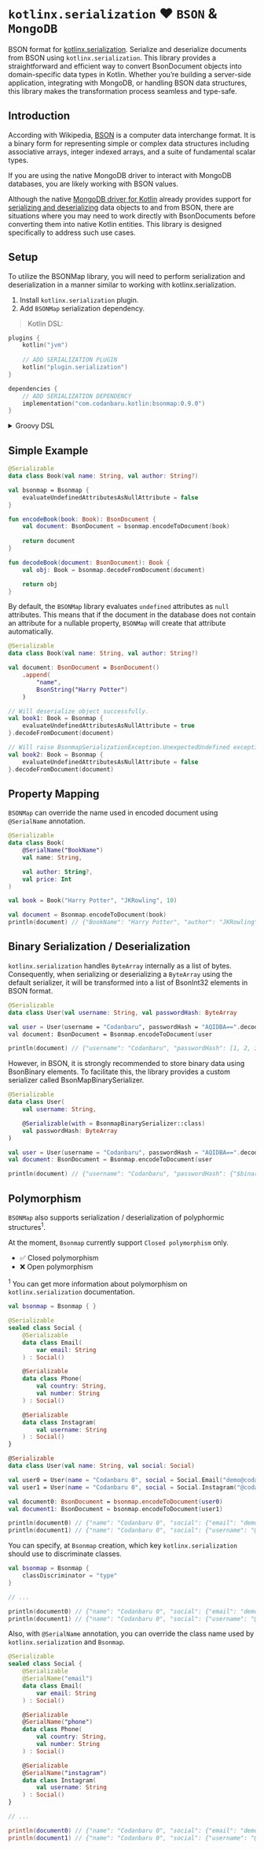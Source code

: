 # `kotlinx.serialization` :heart: `BSON` & `MongoDB`

BSON format for [kotlinx.serialization](https://github.com/kotlin/kotlinx.serialization). Serialize and deserialize documents from BSON using `kotlinx.serialization`. This library provides a straightforward and efficient way to convert BsonDocument objects into domain-specific data types in Kotlin. Whether you’re building a server-side application, integrating with MongoDB, or handling BSON data structures, this library makes the transformation process seamless and type-safe.


## Introduction

According with Wikipedia, [BSON](https://en.wikipedia.org/wiki/BSON) is a computer data interchange format. It is a binary form for representing simple or complex data structures including associative arrays, integer indexed arrays, and a suite of fundamental scalar types.

If you are using the native MongoDB driver to interact with MongoDB databases, you are likely working with BSON values. 

Although the native [MongoDB driver for Kotlin](https://www.mongodb.com/docs/drivers/kotlin/coroutine/current/) already provides support for [serializing and deserializing](https://www.mongodb.com/docs/drivers/kotlin/coroutine/current/fundamentals/data-formats/serialization/) data objects to and from BSON, there are situations where you may need to work directly with BsonDocuments before converting them into native Kotlin entities. This library is designed specifically to address such use cases.

## Setup

To utilize the BSONMap library, you will need to perform serialization and deserialization in a manner similar to working with kotlinx.serialization.

1. Install `kotlinx.serialization` plugin.
2. Add `BSONMap` serialization dependency.

> Kotlin DSL:

```kotlin
plugins {
    kotlin("jvm")
    
    // ADD SERIALIZATION PLUGIN
    kotlin("plugin.serialization")
}

dependencies {
    // ADD SERIALIZATION DEPENDENCY
    implementation("com.codanbaru.kotlin:bsonmap:0.9.0")
}
```

<details>
    <summary>Groovy DSL</summary>

```gradle
plugins {
    // ADD SERIALIZATION PLUGIN
    id 'org.jetbrains.kotlin.plugin.serialization'
}    

dependencies {
    // ADD SERIALIZATION DEPENDENCY
    implementation 'com.codanbaru.kotlin:bsonmap:0.9.0'
}
```
</details>

## Simple Example

```kotlin
@Serializable
data class Book(val name: String, val author: String?)

val bsonmap = Bsonmap {
    evaluateUndefinedAttributesAsNullAttribute = false
}

fun encodeBook(book: Book): BsonDocument {
    val document: BsonDocument = bsonmap.encodeToDocument(book)
    
    return document
}

fun decodeBook(document: BsonDocument): Book {
    val obj: Book = bsonmap.decodeFromDocument(document)

    return obj
}
```

By default, the `BSONMap` library evaluates `undefined` attributes as `null` attributes. This means that if the document in the database does not contain an attribute for a nullable property, `BSONMap` will create that attribute automatically.

```kotlin
@Serializable
data class Book(val name: String, val author: String?)

val document: BsonDocument = BsonDocument()
    .append(
        "name",
        BsonString("Harry Potter")
    )

// Will deserialize object successfully.
val book1: Book = Bsonmap { 
    evaluateUndefinedAttributesAsNullAttribute = true
}.decodeFromDocument(document)

// Will raise BsonmapSerializationException.UnexpectedUndefined exception.
val book2: Book = Bsonmap {
    evaluateUndefinedAttributesAsNullAttribute = false
}.decodeFromDocument(document)
```


## Property Mapping

`BSONMap` can override the name used in encoded document using `@SerialName` annotation.

```kotlin
@Serializable
data class Book(
    @SerialName("BookName")
    val name: String,

    val author: String?,
    val price: Int
)

val book = Book("Harry Potter", "JKRowling", 10)

val document = Bsonmap.encodeToDocument(book)
println(document) // {"BookName": "Harry Potter", "author": "JKRowling", "price": 10}
```

## Binary Serialization / Deserialization

`kotlinx.serialization` handles `ByteArray` internally as a list of bytes. Consequently, when serializing or deserializing a `ByteArray` using the default serializer, it will be transformed into a list of BsonInt32 elements in BSON format.

```kotlin
@Serializable
data class User(val username: String, val passwordHash: ByteArray

val user = User(username = "Codanbaru", passwordHash = "AQIDBA==".decodeBase64Bytes())
val document: BsonDocument = Bsonmap.encodeToDocument(user

println(document) // {"username": "Codanbaru", "passwordHash": [1, 2, 3, 4]}
```

However, in BSON, it is strongly recommended to store binary data using BsonBinary elements. To facilitate this, the library provides a custom serializer called BsonMapBinarySerializer.

```kotlin
@Serializable
data class User(
    val username: String,

    @Serializable(with = BsonmapBinarySerializer::class)
    val passwordHash: ByteArray
)

val user = User(username = "Codanbaru", passwordHash = "AQIDBA==".decodeBase64Bytes())
val document: BsonDocument = Bsonmap.encodeToDocument(user

println(document) // {"username": "Codanbaru", "passwordHash": {"$binary": {"base64": "AQIDBA==", "subType": "00"}}}
```

## Polymorphism

`BSONMap` also supports serialization / deserialization of polyphormic structures<sup>1</sup>.

At the moment, `Bsonmap` currently support `Closed polymorphism` only.

- :white_check_mark: Closed polymorphism
- :x: Open polymorphism

<sup>1</sup> You can get more information about polymorphism on `kotlinx.serialization` documentation.

```kotlin
val bsonmap = Bsonmap { }

@Serializable
sealed class Social {
    @Serializable
    data class Email(
        var email: String
    ) : Social()

    @Serializable
    data class Phone(
        val country: String,
        val number: String
    ) : Social()

    @Serializable
    data class Instagram(
        val username: String
    ) : Social()
}

@Serializable
data class User(val name: String, val social: Social)

val user0 = User(name = "Codanbaru 0", social = Social.Email("demo@codanbaru.com"))
val user1 = User(name = "Codanbaru 0", social = Social.Instagram("@codanbaru"))

val document0: BsonDocument = bsonmap.encodeToDocument(user0)
val document1: BsonDocument = bsonmap.encodeToDocument(user1)

println(document0) // {"name": "Codanbaru 0", "social": {"email": "demo@codanbaru.com", "__bsonmap_serialization_type": "com.codanbaru.entity.Social.Email"}}
println(document1) // {"name": "Codanbaru 0", "social": {"username": "@codanbaru", "__bsonmap_serialization_type": "com.codanbaru.entity.Social.Instagram"}}
```

You can specify, at `Bsonmap` creation, which key `kotlinx.serialization` should use to discriminate classes.

```kotlin
val bsonmap = Bsonmap {
    classDiscriminator = "type"
}

// ...

println(document0) // {"name": "Codanbaru 0", "social": {"email": "demo@codanbaru.com", "type": "com.codanbaru.entity.Social.Email"}}
println(document1) // {"name": "Codanbaru 0", "social": {"username": "@codanbaru", "type": "com.codanbaru.entity.Social.Instagram"}}
```

Also, with `@SerialName` annotation, you can override the class name used by `kotlinx.serialization` and `Bsonmap`.

```kotlin
@Serializable
sealed class Social {
    @Serializable
    @SerialName("email")
    data class Email(
        var email: String
    ) : Social()

    @Serializable
    @SerialName("phone")
    data class Phone(
        val country: String,
        val number: String
    ) : Social()

    @Serializable
    @SerialName("instagram")
    data class Instagram(
        val username: String
    ) : Social()
}

// ...

println(document0) // {"name": "Codanbaru 0", "social": {"email": "demo@codanbaru.com", "__bsonmap_serialization_type": "email"}}
println(document1) // {"name": "Codanbaru 0", "social": {"username": "@codanbaru", "__bsonmap_serialization_type": "instagram"}}
```
